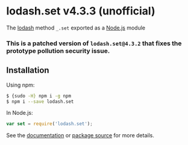# lodash.set v4.3.3 (unofficial)
The [lodash](https://lodash.com/) method `_.set` exported as a [Node.js](https://nodejs.org/) module

### This is a patched version of `lodash.set@4.3.2` that fixes the prototype pollution security issue.

## Installation

Using npm:
```bash
$ {sudo -H} npm i -g npm
$ npm i --save lodash.set
```

In Node.js:
```js
var set = require('lodash.set');
```

See the [documentation](https://lodash.com/docs#set) or [package source](https://github.com/lodash/lodash/blob/4.3.2-npm-packages/lodash.set) for more details.
